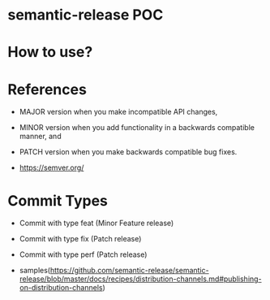 # semantic-release POC

# How to use?

# References

- MAJOR version when you make incompatible API changes,
- MINOR version when you add functionality in a backwards compatible manner, and
- PATCH version when you make backwards compatible bug fixes.

- https://semver.org/

# Commit Types

- Commit with type feat (Minor Feature release)
- Commit with type fix (Patch release)
- Commit with type perf (Patch release)

- samples(https://github.com/semantic-release/semantic-release/blob/master/docs/recipes/distribution-channels.md#publishing-on-distribution-channels)

